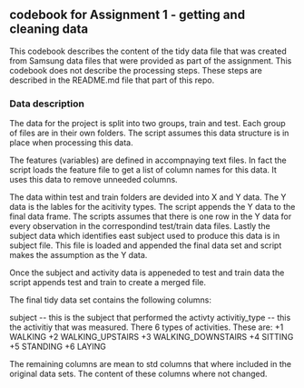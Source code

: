 ## codebook for Assignment 1 - getting and cleaning data

This codebook describes the content of the tidy data file that was created from
Samsung data files that were provided as part of the assignment. This codebook does not describe the processing steps. These steps are described in the README.md file that part of this repo.

### Data description
The data for the project is split into two groups, train and test. Each group of files are in their own folders. The script assumes this data structure  is in place when processing this data. 

The features (variables) are defined in accompnaying text files. In fact the script loads the feature file to get a list of column names for this data. It uses this data to remove unneeded columns. 

The data within test and train folders are devided into X and Y data. The Y data is the lables for the acitivity types. The script appends the Y data to the final data frame. The scripts assumes that there is one row in the Y data for every observation in the correspondind test/train data files. Lastly the subject data which identifies east subject used to produce this data is in subject file. This file is loaded and appended the final data set and script makes the assumption as the Y data.

Once the subject and activity data is appeneded to test and train data the script appends test and train to create a merged file.

The final tidy data set contains the following columns:

subject -- this is the subject that performed the activty
activitiy_type -- this the activitiy that was measured. There 6 types of activities. These are:
+1 WALKING
+2 WALKING_UPSTAIRS
+3 WALKING_DOWNSTAIRS
+4 SITTING
+5 STANDING
+6 LAYING

The remaining columns are mean to std columns that where included in the original data sets. The content of these columns where not changed.

